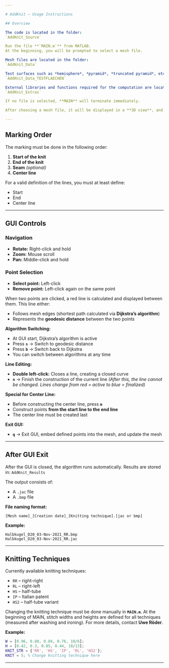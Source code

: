 ```yaml
---

# AddKnit – Usage Instructions

## Overview

The code is located in the folder:
`AddKnit_Source`

Run the file **`MAIN.m`** from MATLAB.
At the beginning, you will be prompted to select a mesh file.

Mesh files are located in the folder:
`AddKnit_Data`

Test surfaces such as *hemisphere*, *pyramid*, *truncated pyramid*, etc., are located in the subfolder:
`AddKnit_Data_TESTFLAECHEN`

External libraries and functions required for the computation are located in:
`AddKnit_Extras`

If no file is selected, **MAIN** will terminate immediately.

After choosing a mesh file, it will be displayed in a **3D view**, and you can start marking points.

---
```


## Marking Order

The marking must be done in the following order:

1. **Start of the knit**
2. **End of the knit**
3. **Seam** *(optional)*
4. **Center line**

For a valid definition of the lines, you must at least define:

* Start
* End
* Center line

---

## GUI Controls

### Navigation

* **Rotate:** Right-click and hold
* **Zoom:** Mouse scroll
* **Pan:** Middle-click and hold

### Point Selection

* **Select point:** Left-click
* **Remove point:** Left-click again on the same point

When two points are clicked, a red line is calculated and displayed between them.
This line either:

* Follows mesh edges (shortest path calculated via **Dijkstra’s algorithm**)
* Represents the **geodesic distance** between the two points

**Algorithm Switching:**

* At GUI start, Dijkstra’s algorithm is active
* Press **`s`** → Switch to geodesic distance
* Press **`b`** → Switch back to Dijkstra
* You can switch between algorithms at any time

**Line Editing:**

* **Double left-click:** Closes a line, creating a closed curve
* **`n`** → Finish the construction of the current line
  *(After this, the line cannot be changed. Lines change from red = active to blue = finalized)*

**Special for Center Line:**

* Before constructing the center line, press **`m`**
* Construct points **from the start line to the end line**
* The center line must be created last

**Exit GUI:**

* **`q`** → Exit GUI, embed defined points into the mesh, and update the mesh

---

## After GUI Exit

After the GUI is closed, the algorithm runs automatically.
Results are stored in:
`AddKnit_Results`

The output consists of:

* A `.jac` file
* A `.bmp` file

**File naming format:**

```
[Mesh name]_[Creation date]_[Knitting technique].[jac or bmp]
```

**Example:**

```
Halbkugel_D20_03-Nov-2021_RR.bmp
Halbkugel_D20_03-Nov-2021_RR.jac
```

---

## Knitting Techniques

Currently available knitting techniques:

* `RR` – right-right
* `RL` – right-left
* `HS` – half-tube
* `IP` – Italian patent
* `HS2` – half-tube variant

Changing the knitting technique must be done manually in **`MAIN.m`**.
At the beginning of MAIN, stitch widths and heights are defined for all techniques (measured after washing and ironing).
For more details, contact **Uwe Röder**.

**Example:**

```matlab
W = [0.96, 0.88, 0.84, 0.76, 10/6];
H = [0.42, 0.3, 0.85, 0.44, 10/13];
KNIT_STR = {'RR', 'HS', 'IP', 'RL', 'HS2'};
KNIT = 5; % Change knitting technique here
```

---

